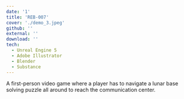 ```yaml
---
date: '1'
title: 'REB-007'
cover: './demo_3.jpeg'
github: ''
external: ''
download: ''
tech:
  - Unreal Engine 5
  - Adobe Illustrator
  - Blender
  - Substance
---
```


A first-person video game where a player has to navigate a lunar base solving puzzle all around to reach the communication center.
